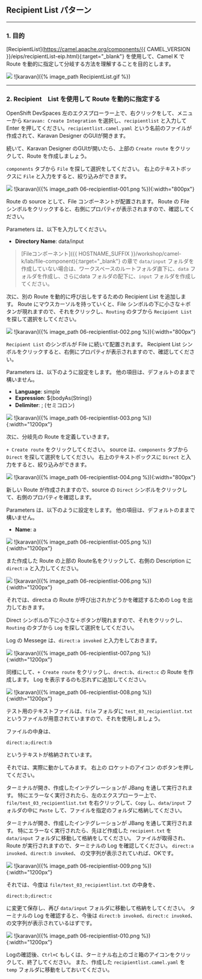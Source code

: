 ## Recipient List パターン
---

### 1. 目的

[RecipientList](https://camel.apache.org/components/{{ CAMEL_VERSION }}/eips/recipientList-eip.html){:target="_blank"} を使用して、Camel K で Route を動的に指定して分岐する方法を理解することを目的とします。

![](images/RecipientList.gif)
![karavan]({% image_path RecipientList.gif %})

---

### 2. Recipient　List を使用して Route を動的に指定する

OpenShift DevSpaces 左のエクスプローラー上で、右クリックをして、メニューから `Karavan: Create Integration` を選択し、`recipientlist` と入力して Enter を押してください。`recipientlist.camel.yaml` という名前のファイルが作成されて、Karavan Designer のGUIが開きます。

続いて、Karavan Designer のGUIが開いたら、上部の `Create route` をクリックして、Route を作成しましょう。

`components` タブから `File` を探して選択をしてください。
右上のテキストボックスに `File` と入力をすると、絞り込みができます。

![](images/06-recipientlist-001.png)
![karavan]({% image_path 06-recipientlist-001.png %}){:width="800px"}

Route の source として、File コンポーネントが配置されます。
Route の File シンボルをクリックすると、右側にプロパティが表示されますので、確認してください。

Parameters は、以下を入力してください。

* **Directory Name**: data/input

> [Fileコンポーネント]({{ HOSTNAME_SUFFIX }}/workshop/camel-k/lab/file-component){:target="_blank"} の章で `data/input` フォルダを作成していない場合は、ワークスペースのルートフォルダ直下に、`data` フォルダを作成し、さらにdata フォルダの配下に、`input` フォルダを作成してください。

次に、別の Route を動的に呼び出しをするための Recipient List を追加します。
Route にマウスカーソルを持っていくと、File シンボルの下に小さな＋ボタンが現れますので、それをクリックし、`Routing` のタブから `Recipient List` を探して選択をしてください。

![](images/06-recipientlist-002.png)
![karavan]({% image_path 06-recipientlist-002.png %}){:width="800px"}

`Recipient List` のシンボルが File に続いて配置されます。
Recipient List シンボルをクリックすると、右側にプロパティが表示されますので、確認してください。

Parameters は、以下のように設定をします。
他の項目は、デフォルトのままで構いません。

* **Language**: simple
* **Expression**: ${bodyAs(String)}
* **Delimiter**: ; (セミコロン)

![](images/06-recipientlist-003.png)
![karavan]({% image_path 06-recipientlist-003.png %}){:width="1200px"}

次に、分岐先の Route を定義していきます。

`+ Create route` をクリックしてください。
source は、`components` タブから `Direct` を探して選択をしてください。
右上のテキストボックスに `Direct` と入力をすると、絞り込みができます。

![](images/06-recipientlist-004.png)
![karavan]({% image_path 06-recipientlist-004.png %}){:width="800px"}

新しい Route が作成されますので、source の `Direct` シンボルをクリックして、右側のプロパティを確認します。

Parameters は、以下のように設定をします。
他の項目は、デフォルトのままで構いません。

* **Name**: a

![](images/06-recipientlist-005.png)
![karavan]({% image_path 06-recipientlist-005.png %}){:width="1200px"}

また作成した Route の上部の Route名をクリックして、右側の Description に `direct:a` と入力してください。

![](images/06-recipientlist-006.png)
![karavan]({% image_path 06-recipientlist-006.png %}){:width="1200px"}

それでは、direct:a の Route が呼び出されかどうかを確認するための Log を出力しておきます。

Direct シンボルの下に小さな＋ボタンが現れますので、それをクリックし、`Routing` のタブから `Log` を探して選択をしてください。

Log の Messege は、`direct:a invoked` と入力をしておきます。

![](images/06-recipientlist-007.png)
![karavan]({% image_path 06-recipientlist-007.png %}){:width="1200px"}

同様にして、`+ Create route` をクリックし、`drect:b`、`direct:c` の Route を作成します。
Log を表示するのも忘れずに追加してください。

![](images/06-recipientlist-008.png)
![karavan]({% image_path 06-recipientlist-008.png %}){:width="1200px"}

テスト用のテキストファイルは、`file` フォルダに `test_03_recipientlist.txt` というファイルが用意されていますので、それを使用しましょう。

ファイルの中身は、

```
direct:a;direct:b
```
というテキストが格納されています。


それでは、実際に動かしてみます。
右上の ロケットのアイコン のボタンを押してください。

ターミナルが開き、作成したインテグレーションが JBang を通して実行されます。
特にエラーなく実行されたら、左のエクスプローラー上で、`file/test_03_recipientlist.txt` を右クリックして、`Copy` し、`data/input` フォルダの中に `Paste` して、ファイルを指定のフォルダに格納してください。

ターミナルが開き、作成したインテグレーションが JBang を通して実行されます。
特にエラーなく実行されたら、先ほど作成した `recipient.txt` を `data/input` フォルダに移動して格納をしてください。
ファイルが取得され、Route が実行されますので、ターミナルの Log を確認してください。
`direct:a invoked`、`direct:b invoked`、 の文字列が表示されていれば、OKです。 

![](images/06-recipientlist-009.png)
![karavan]({% image_path 06-recipientlist-009.png %}){:width="1200px"}

それでは、今度は `file/test_03_recipientlist.txt` の中身を、

```
direct:b;direct:c
```

に変更て保存し、再び `data/input` フォルダに移動して格納をしてください。
ターミナルの Log を確認すると、今後は `direct:b invoked`、`direct:c invoked`、 の文字列が表示されているはずです。 

![](images/06-recipientlist-010.png)
![karavan]({% image_path 06-recipientlist-010.png %}){:width="1200px"}

Logの確認後、`Ctrl+C` もしくは、ターミナル右上のゴミ箱のアイコンをクリックして、終了してください。
また、作成した `recipientlist.camel.yaml` を `temp` フォルダに移動をしておいてください。 